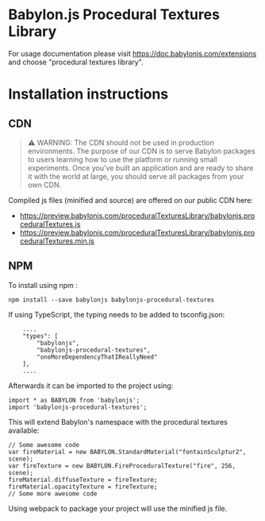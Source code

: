 Babylon.js Procedural Textures Library
=====================

For usage documentation please visit https://doc.babylonjs.com/extensions and choose "procedural textures library".

# Installation instructions

## CDN

> ⚠️ WARNING: The CDN should not be used in production environments. The purpose of our CDN is to serve Babylon packages to users learning how to use the platform or running small experiments. Once you've built an application and are ready to share it with the world at large, you should serve all packages from your own CDN.

Compiled js files (minified and source) are offered on our public CDN here:

* https://preview.babylonjs.com/proceduralTexturesLibrary/babylonjs.proceduralTextures.js
* https://preview.babylonjs.com/proceduralTexturesLibrary/babylonjs.proceduralTextures.min.js

## NPM

To install using npm :

```
npm install --save babylonjs babylonjs-procedural-textures
```

If using TypeScript, the typing needs to be added to tsconfig.json:

```
    ....
    "types": [
        "babylonjs",
        "babylonjs-procedural-textures",
        "oneMoreDependencyThatIReallyNeed"
    ],
    ....
```

Afterwards it can be imported to the project using:

```
import * as BABYLON from 'babylonjs';
import 'babylonjs-procedural-textures';
```

This will extend Babylon's namespace with the procedural textures available:

```
// Some awesome code
var fireMaterial = new BABYLON.StandardMaterial("fontainSculptur2", scene);
var fireTexture = new BABYLON.FireProceduralTexture("fire", 256, scene);
fireMaterial.diffuseTexture = fireTexture;
fireMaterial.opacityTexture = fireTexture;
// Some more awesome code
```

Using webpack to package your project will use the minified js file.
